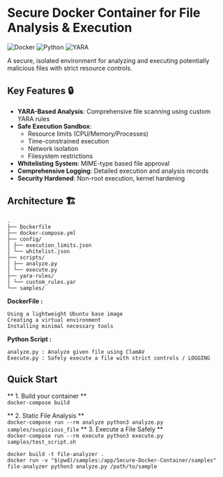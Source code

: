 # Secure Docker Container for File Analysis & Execution  

![Docker](https://img.shields.io/badge/Docker-2CA5E0?style=for-the-badge&logo=docker&logoColor=white)
![Python](https://img.shields.io/badge/Python-3776AB?style=for-the-badge&logo=python&logoColor=white)
![YARA](https://img.shields.io/badge/YARA-220000?style=for-the-badge)

A secure, isolated environment for analyzing and executing potentially malicious files with strict resource controls.

## Key Features 🔒
- **YARA-Based Analysis**: Comprehensive file scanning using custom YARA rules
- **Safe Execution Sandbox**: 
  - Resource limits (CPU/Memory/Processes)
  - Time-constrained execution
  - Network isolation
  - Filesystem restrictions
- **Whitelisting System**: MIME-type based file approval
- **Comprehensive Logging**: Detailed execution and analysis records
- **Security Hardened**: Non-root execution, kernel hardening

## Architecture 🏗 
```
.
├── Dockerfile
├── docker-compose.yml
├── config/
│ ├── execution_limits.json
│ └── whitelist.json
├── scripts/
│ ├── analyze.py
│ └── execute.py
├── yara-rules/
│ └── custom_rules.yar
└── samples/
```


**DockerFile :**
```
Using a lightweight Ubuntu base image
Creating a virtual environment
Installing minimal necessary tools
```

**Python Script :**

  ```
  analyze.py : Analyze given file using ClamAV
  Execute.py : Safely execute a file with strict controls / LOGGING
  ```




## Quick Start 

** 1. Build your container **     
`docker-compose build`

** 2. Static  File Analysis **     
`docker-compose run --rm analyze python3 analyze.py samples/suspicious_file`
** 3. Execute a File Safely **      
`docker-compose run --rm execute python3 execute.py samples/test_script.sh`



`docker build -t file-analyzer .`  
`docker run -v "$(pwd)/samples:/app/Secure-Docker-Container/samples" file-analyzer python3 analyze.py /path/to/sample`
